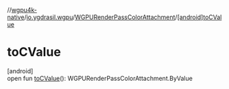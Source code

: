 //[wgpu4k-native](../../../index.md)/[io.ygdrasil.wgpu](../index.md)/[WGPURenderPassColorAttachment](index.md)/[[android]toCValue]([android]to-c-value.md)

# toCValue

[android]\
open fun [toCValue]([android]to-c-value.md)(): WGPURenderPassColorAttachment.ByValue